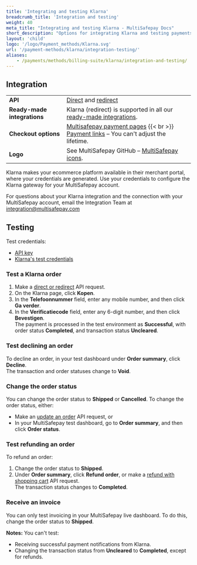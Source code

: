 ```yaml
---
title: 'Integrating and testing Klarna'
breadcrumb_title: 'Integration and testing'
weight: 40
meta_title: "Integrating and testing Klarna - MultiSafepay Docs"
short_description: "Options for integrating Klarna and testing payments"
layout: 'child'
logo: '/logo/Payment_methods/Klarna.svg'
url: '/payment-methods/klarna/integration-testing/'
aliases:
    - /payments/methods/billing-suite/klarna/integration-and-testing/
---
```

## Integration

| | |
|---|---|
| **API** | [Direct](/api/#klarna---direct) and [redirect](/api/#klarna---redirect) |
| **Ready-made integrations** | Klarna (redirect) is supported in all our [ready-made integrations](/integrations/ready-made/).   |
| **Checkout options** | [Multisafepay payment pages](/payment-pages/) {{< br >}} [Payment links](/payment-links/about/) – You can't adjust the lifetime. |
| **Logo** | See MultiSafepay GitHub – [MultiSafepay icons](https://github.com/MultiSafepay/MultiSafepay-icons). |

Klarna makes your ecommerce platform available in their merchant portal, where your credentials are generated. Use your credentials to configure the Klarna gateway for your MultiSafepay account. 


For questions about your Klarna integration and the connection with your MultiSafepay account, email the Integration Team at <integration@multisafepay.com>

## Testing 

Test credentials:

- [API key](/account/site-id-api-key-secure-code/)
- [Klarna's test credentials](https://docs.klarna.com/resources/test-environment/)

### Test a Klarna order

1. Make a [direct or redirect](/api/#klarna) API request.
2. On the Klarna page, click **Kopen**.
3. In the **Telefoonnummer** field, enter any mobile number, and then click **Ga verder**.
4. In the **Verificatiecode** field, enter any 6-digit number, and then click **Bevestigen**.  
The payment is processed in the test environment as **Successful**, with order status **Completed**, and transaction status **Uncleared**.

### Test declining an order  

To decline an order, in your test dashboard under **Order summary**, click **Decline**.  
The transaction and order statuses change to **Void**.

### Change the order status  

You can change the order status to **Shipped** or **Cancelled**.
To change the order status, either:  

- Make an [update an order](/api/#update-an-order) API request, or 
- In your MultiSafepay test dashboard, go to **Order summary**, and then click **Order status**.

### Test refunding an order

To refund an order:

1. Change the order status to **Shipped**.
2. Under **Order summary**, click **Refund order**, or make a [refund with shopping cart](/api/#refund-with-shopping-cart) API request.  
  The transaction status changes to **Completed**.

### Receive an invoice  

You can only test invoicing in your MultiSafepay live dashboard. To do this, change the order status to **Shipped**.

**Notes:** You can't test:

- Receiving successful payment notifications from Klarna.
- Changing the transaction status from **Uncleared** to **Completed**, except for refunds.


